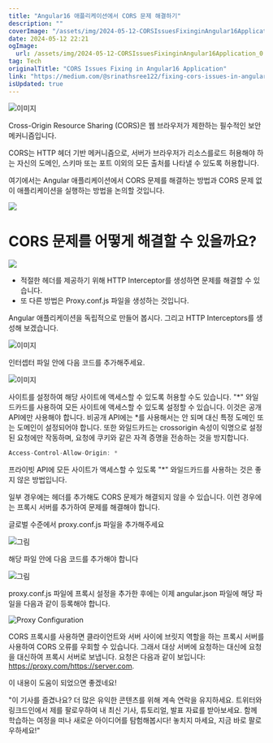 ```yaml
---
title: "Angular16 애플리케이션에서 CORS 문제 해결하기"
description: ""
coverImage: "/assets/img/2024-05-12-CORSIssuesFixinginAngular16Application_0.png"
date: 2024-05-12 22:21
ogImage: 
  url: /assets/img/2024-05-12-CORSIssuesFixinginAngular16Application_0.png
tag: Tech
originalTitle: "CORS Issues Fixing in Angular16 Application"
link: "https://medium.com/@srinathsree122/fixing-cors-issues-in-angular16-application-3d53d46dc845"
isUpdated: true
---
```






![이미지](/assets/img/2024-05-12-CORSIssuesFixinginAngular16Application_0.png)

Cross-Origin Resource Sharing (CORS)은 웹 브라우저가 제한하는 필수적인 보안 메커니즘입니다.

CORS는 HTTP 헤더 기반 메커니즘으로, 서버가 브라우저가 리소스를로드 허용해야 하는 자신의 도메인, 스키마 또는 포트 이외의 모든 출처를 나타낼 수 있도록 허용합니다.

여기에서는 Angular 애플리케이션에서 CORS 문제를 해결하는 방법과 CORS 문제 없이 애플리케이션을 실행하는 방법을 논의할 것입니다.




<img src="/assets/img/2024-05-12-CORSIssuesFixinginAngular16Application_1.png" />

# CORS 문제를 어떻게 해결할 수 있을까요?

<img src="/assets/img/2024-05-12-CORSIssuesFixinginAngular16Application_2.png" />

- 적절한 헤더를 제공하기 위해 HTTP Interceptor를 생성하면 문제를 해결할 수 있습니다.
- 또 다른 방법은 Proxy.conf.js 파일을 생성하는 것입니다.



Angular 애플리케이션을 독립적으로 만들어 봅시다. 그리고 HTTP Interceptors를 생성해 보겠습니다.

![이미지](/assets/img/2024-05-12-CORSIssuesFixinginAngular16Application_3.png)

인터셉터 파일 안에 다음 코드를 추가해주세요.

![이미지](/assets/img/2024-05-12-CORSIssuesFixinginAngular16Application_4.png)



사이트를 설정하여 해당 사이트에 액세스할 수 있도록 허용할 수도 있습니다. "*" 와일드카드를 사용하여 모든 사이트에 액세스할 수 있도록 설정할 수 있습니다. 이것은 공개 API에만 사용해야 합니다. 비공개 API에는 *를 사용해서는 안 되며 대신 특정 도메인 또는 도메인이 설정되어야 합니다. 또한 와일드카드는 crossorigin 속성이 익명으로 설정된 요청에만 작동하며, 요청에 쿠키와 같은 자격 증명을 전송하는 것을 방지합니다.

```js
Access-Control-Allow-Origin: *
```
프라이빗 API에 모든 사이트가 액세스할 수 있도록 "*" 와일드카드를 사용하는 것은 좋지 않은 방법입니다.

일부 경우에는 헤더를 추가해도 CORS 문제가 해결되지 않을 수 있습니다. 이런 경우에는 프록시 서버를 추가하여 문제를 해결해야 합니다.



글로벌 수준에서 proxy.conf.js 파일을 추가해주세요

![그림](/assets/img/2024-05-12-CORSIssuesFixinginAngular16Application_5.png)

해당 파일 안에 다음 코드를 추가해야 합니다

![그림](/assets/img/2024-05-12-CORSIssuesFixinginAngular16Application_6.png)



proxy.conf.js 파일에 프록시 설정을 추가한 후에는 이제 angular.json 파일에 해당 파일을 다음과 같이 등록해야 합니다.

![Proxy Configuration](/assets/img/2024-05-12-CORSIssuesFixinginAngular16Application_7.png)

CORS 프록시를 사용하면 클라이언트와 서버 사이에 브릿지 역할을 하는 프록시 서버를 사용하여 CORS 오류를 우회할 수 있습니다. 그래서 대상 서버에 요청하는 대신에 요청을 대신하여 프록시 서버로 보냅니다. 요청은 다음과 같이 보입니다: https://proxy.com/https://server.com.

이 내용이 도움이 되었으면 좋겠네요!



"이 기사를 즐겼나요? 더 많은 유익한 콘텐츠를 위해 계속 연락을 유지하세요. 트위터와 링크드인에서 제를 팔로우하여 내 최신 기사, 튜토리얼, 발표 자료를 받아보세요. 함께 학습하는 여정을 떠나 새로운 아이디어를 탐험해봅시다! 놓치지 마세요, 지금 바로 팔로우하세요!"